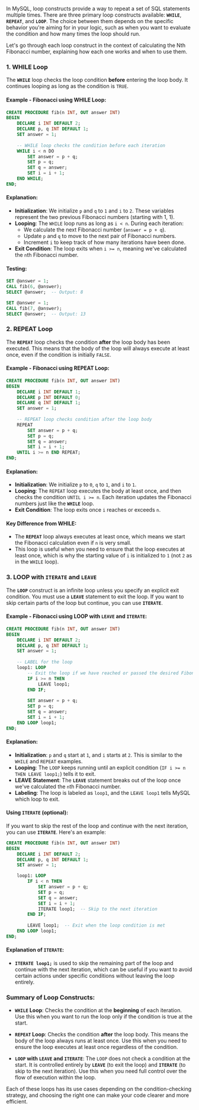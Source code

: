 In MySQL, loop constructs provide a way to repeat a set of SQL statements multiple times. There are three primary loop constructs available: **`WHILE`**, **`REPEAT`**, and **`LOOP`**. The choice between them depends on the specific behavior you're aiming for in your logic, such as when you want to evaluate the condition and how many times the loop should run.

Let's go through each loop construct in the context of calculating the Nth Fibonacci number, explaining how each one works and when to use them.

### 1. **WHILE Loop**

The **`WHILE`** loop checks the loop condition **before** entering the loop body. It continues looping as long as the condition is `TRUE`.

#### Example - Fibonacci using WHILE Loop:

```sql
CREATE PROCEDURE fib(n INT, OUT answer INT)
BEGIN
    DECLARE i INT DEFAULT 2;
    DECLARE p, q INT DEFAULT 1;
    SET answer = 1;
    
    -- WHILE loop checks the condition before each iteration
    WHILE i < n DO
        SET answer = p + q;
        SET p = q;
        SET q = answer;
        SET i = i + 1;
    END WHILE;
END;
```

#### Explanation:
- **Initialization**: We initialize `p` and `q` to `1` and `i` to `2`. These variables represent the two previous Fibonacci numbers (starting with 1, 1).
- **Looping**: The `WHILE` loop runs as long as `i < n`. During each iteration:
  - We calculate the next Fibonacci number (`answer = p + q`).
  - Update `p` and `q` to move to the next pair of Fibonacci numbers.
  - Increment `i` to keep track of how many iterations have been done.
- **Exit Condition**: The loop exits when `i >= n`, meaning we've calculated the `n`th Fibonacci number.

#### Testing:

```sql
SET @answer = 1;
CALL fib(6, @answer);
SELECT @answer;  -- Output: 8

SET @answer = 1;
CALL fib(7, @answer);
SELECT @answer;  -- Output: 13
```

### 2. **REPEAT Loop**

The **`REPEAT`** loop checks the condition **after** the loop body has been executed. This means that the body of the loop will always execute at least once, even if the condition is initially `FALSE`.

#### Example - Fibonacci using REPEAT Loop:

```sql
CREATE PROCEDURE fib(n INT, OUT answer INT)
BEGIN
    DECLARE i INT DEFAULT 1;
    DECLARE p INT DEFAULT 0;
    DECLARE q INT DEFAULT 1;
    SET answer = 1;
    
    -- REPEAT loop checks condition after the loop body
    REPEAT
        SET answer = p + q;
        SET p = q;
        SET q = answer;
        SET i = i + 1;
    UNTIL i >= n END REPEAT;
END;
```

#### Explanation:
- **Initialization**: We initialize `p` to `0`, `q` to `1`, and `i` to `1`.
- **Looping**: The `REPEAT` loop executes the body at least once, and then checks the condition `UNTIL i >= n`. Each iteration updates the Fibonacci numbers just like the **`WHILE`** loop.
- **Exit Condition**: The loop exits once `i` reaches or exceeds `n`.

#### Key Difference from WHILE:
- The **`REPEAT`** loop always executes at least once, which means we start the Fibonacci calculation even if `n` is very small.
- This loop is useful when you need to ensure that the loop executes at least once, which is why the starting value of `i` is initialized to `1` (not `2` as in the `WHILE` loop).

### 3. **LOOP with `ITERATE` and `LEAVE`**

The **`LOOP`** construct is an infinite loop unless you specify an explicit exit condition. You must use a **`LEAVE`** statement to exit the loop. If you want to skip certain parts of the loop but continue, you can use **`ITERATE`**.

#### Example - Fibonacci using LOOP with `LEAVE` and `ITERATE`:

```sql
CREATE PROCEDURE fib(n INT, OUT answer INT)
BEGIN
    DECLARE i INT DEFAULT 2;
    DECLARE p, q INT DEFAULT 1;
    SET answer = 1;
    
    -- LABEL for the loop
    loop1: LOOP
        -- Exit the loop if we have reached or passed the desired Fibonacci number
        IF i >= n THEN
            LEAVE loop1;
        END IF;
        
        SET answer = p + q;
        SET p = q;
        SET q = answer;
        SET i = i + 1;
    END LOOP loop1;
END;
```

#### Explanation:
- **Initialization**: `p` and `q` start at `1`, and `i` starts at `2`. This is similar to the `WHILE` and `REPEAT` examples.
- **Looping**: The `LOOP` keeps running until an explicit condition (`IF i >= n THEN LEAVE loop1;`) tells it to exit.
- **LEAVE Statement**: The **`LEAVE`** statement breaks out of the loop once we've calculated the `n`th Fibonacci number.
- **Labeling**: The loop is labeled as `loop1`, and the `LEAVE loop1` tells MySQL which loop to exit.

#### Using `ITERATE` (optional):

If you want to skip the rest of the loop and continue with the next iteration, you can use **`ITERATE`**. Here's an example:

```sql
CREATE PROCEDURE fib(n INT, OUT answer INT)
BEGIN
    DECLARE i INT DEFAULT 2;
    DECLARE p, q INT DEFAULT 1;
    SET answer = 1;

    loop1: LOOP
        IF i < n THEN
            SET answer = p + q;
            SET p = q;
            SET q = answer;
            SET i = i + 1;
            ITERATE loop1;  -- Skip to the next iteration
        END IF;
        
        LEAVE loop1;  -- Exit when the loop condition is met
    END LOOP loop1;
END;
```

#### Explanation of `ITERATE`:
- **`ITERATE loop1;`** is used to skip the remaining part of the loop and continue with the next iteration, which can be useful if you want to avoid certain actions under specific conditions without leaving the loop entirely.

### Summary of Loop Constructs:

- **`WHILE` Loop**: Checks the condition at the **beginning** of each iteration. Use this when you want to run the loop only if the condition is true at the start.
  
- **`REPEAT` Loop**: Checks the condition **after** the loop body. This means the body of the loop always runs at least once. Use this when you need to ensure the loop executes at least once regardless of the condition.

- **`LOOP` with `LEAVE` and `ITERATE`**: The `LOOP` does not check a condition at the start. It is controlled entirely by **`LEAVE`** (to exit the loop) and **`ITERATE`** (to skip to the next iteration). Use this when you need full control over the flow of execution within the loop.

Each of these loops has its use cases depending on the condition-checking strategy, and choosing the right one can make your code clearer and more efficient.
